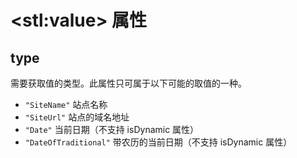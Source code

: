 # &lt;stl:value&gt; 属性

## type

需要获取值的类型。此属性只可属于以下可能的取值的一种。

- `"SiteName"` 站点名称
- `"SiteUrl"` 站点的域名地址
- `"Date"` 当前日期（不支持 isDynamic 属性）
- `"DateOfTraditional"` 带农历的当前日期（不支持 isDynamic 属性）
